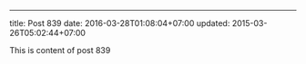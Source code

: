 ---
title: Post 839
date: 2016-03-28T01:08:04+07:00
updated: 2015-03-26T05:02:44+07:00

This is content of post 839